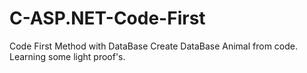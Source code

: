 # C-ASP.NET-Code-First
Code First Method with DataBase
Create DataBase Animal from code.
Learning some light proof's.
